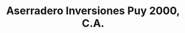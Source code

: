 ---
title: "Aserradero Inversiones Puy 2000, C.A."
url: /caracas/aserradero-inversiones-puy-2000-c-a/
shop: Baustoffe
---